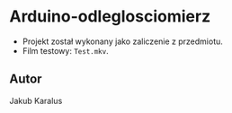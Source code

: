 # Arduino-odleglosciomierz
 - Projekt został wykonany jako zaliczenie z przedmiotu.
 - Film testowy: `Test.mkv`.
## Autor
Jakub Karalus
